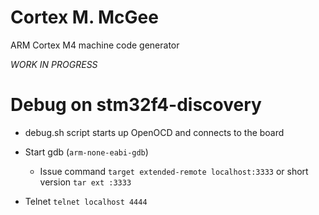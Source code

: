 
# Cortex M. McGee

ARM Cortex M4 machine code generator

_WORK IN PROGRESS_








# Debug on stm32f4-discovery

- debug.sh script starts up OpenOCD and connects to the board

- Start gdb (`arm-none-eabi-gdb`)
  - Issue command `target extended-remote localhost:3333` or short version `tar ext :3333`
  
- Telnet `telnet localhost 4444`
